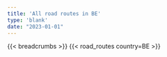 ```yaml
---
title: 'All road routes in BE'
type: 'blank'
date: "2023-01-01"
---
```


{{< breadcrumbs >}}
{{< road_routes country=BE >}}
